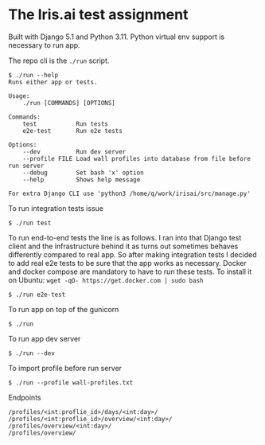 # The Iris.ai test assignment

Built with Django 5.1 and Python 3.11. 
Python virtual env support is necessary to run app.

The repo cli is the `./run` script.
```text
$ ./run --help
Runs either app or tests.

Usage:
    ./run [COMMANDS] [OPTIONS]

Commands:
    test           Run tests
    e2e-test       Run e2e tests

Options:
    --dev          Run dev server
    --profile FILE Load wall profiles into database from file before run server
    --debug        Set bash 'x' option
    --help         Shows help message

For extra Django CLI use 'python3 /home/q/work/irisai/src/manage.py'
```

To run integration tests issue

```
$ ./run test
```

To run end-to-end tests the line is as follows. 
I ran into that Django test client and the infrastructure behind it 
as turns out sometimes behaves differently compared to real app. 
So after making integration tests I decided to add real e2e tests 
to be sure that the app works as necessary.
Docker and docker compose are mandatory to have to run these tests.
To install it on Ubuntu: `wget -qO- https://get.docker.com | sudo bash`

```
$ ./run e2e-test
```

To run app on top of the gunicorn
```
$ ./run
```


To run app dev server
```
$ ./run --dev
```

To import profile before run server
```
$ ./run --profile wall-profiles.txt
```

Endpoints
```text
/profiles/<int:proflie_id>/days/<int:day>/
/profiles/<int:proflie_id>/overview/<int:day>/
/profiles/overview/<int:day>/
/profiles/overview/
```